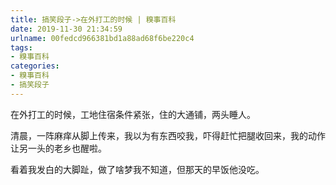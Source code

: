 ```yaml
---
title: 搞笑段子->在外打工的时候 | 糗事百科
date: 2019-11-30 21:34:59
urlname: 00fedcd966381bd1a88ad68f6be220c4
tags: 
- 糗事百科
categories:
- 糗事百科
- 搞笑段子
---
```

在外打工的时候，工地住宿条件紧张，住的大通铺，两头睡人。

清晨，一阵麻痒从脚上传来，我以为有东西咬我，吓得赶忙把腿收回来，我的动作让另一头的老乡也醒啦。

看着我发白的大脚趾，做了啥梦我不知道，但那天的早饭他没吃。


